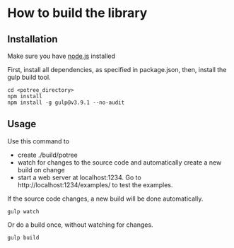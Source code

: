 
# How to build the library

## Installation

Make sure you have [node.js](http://nodejs.org/) installed

First, install all dependencies, as specified in package.json, 
then, install the gulp build tool.

    cd <potree_directory>
    npm install 
    npm install -g gulp@v3.9.1 --no-audit

## Usage

Use this command to 

* create ./build/potree 
* watch for changes to the source code and automatically create a new build on change
* start a web server at localhost:1234. Go to http://localhost:1234/examples/ to test the examples.

If the source code changes, a new build will be done automatically.

    gulp watch

Or do a build once, without watching for changes.

    gulp build
